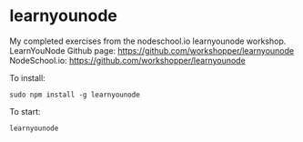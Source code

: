 # learnyounode
My completed exercises from the nodeschool.io learnyounode workshop.
LearnYouNode Github page: https://github.com/workshopper/learnyounode
NodeSchool.io: https://github.com/workshopper/learnyounode

To install:
```
sudo npm install -g learnyounode
```

To start:
```
learnyounode
```
